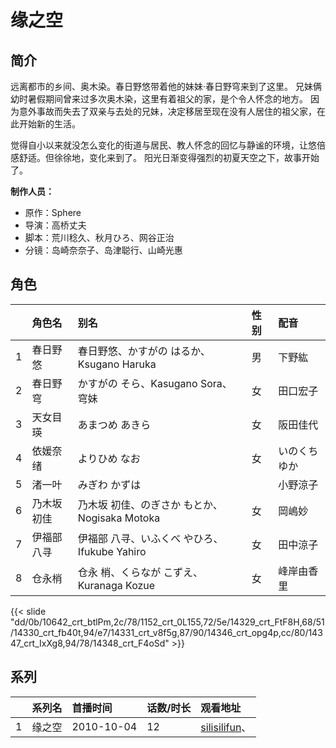 # 缘之空


## 简介

远离都市的乡间、奥木染。春日野悠带着他的妹妹·春日野穹来到了这里。
兄妹俩幼时暑假期间曾来过多次奥木染，这里有着祖父的家，是个令人怀念的地方。
因为意外事故而失去了双亲与去处的兄妹，决定移居至现在没有人居住的祖父家，在此开始新的生活。

觉得自小以来就没怎么变化的街道与居民、教人怀念的回忆与静谧的环境，让悠倍感舒适。但徐徐地，变化来到了。
阳光日渐变得强烈的初夏天空之下，故事开始了。

**制作人员：**
- 原作：Sphere
- 导演：高桥丈夫
- 脚本：荒川稔久、秋月ひろ、网谷正治
- 分镜：岛崎奈奈子、岛津聪行、山崎光惠

## 角色

|     |   角色名   |   别名  | 性别 |  配音  |
|:--- |:------  |:----      |:---  |:--   |
| 1 | 春日野悠 | 春日野悠、かすがの はるか、Ksugano Haruka | 男 | 下野紘 |
| 2 | 春日野穹 | かすがの そら、Kasugano Sora、穹妹 | 女 | 田口宏子 |
| 3 | 天女目瑛 | あまつめ あきら | 女 | 阪田佳代 |
| 4 | 依媛奈绪 | よりひめ なお | 女 | いのくちゆか |
| 5 | 渚一叶 | みぎわ かずは |  | 小野涼子 |
| 6 | 乃木坂初佳 | 乃木坂 初佳、のぎさか もとか、Nogisaka Motoka | 女 | 岡嶋妙 |
| 7 | 伊福部八寻 | 伊福部 八寻、いふくべ やひろ、Ifukube Yahiro | 女 | 田中涼子 |
| 8 | 仓永梢 | 仓永 梢、くらなが こずえ、Kuranaga Kozue | 女 | 峰岸由香里 |

{{< slide "dd/0b/10642_crt_btlPm,2c/78/1152_crt_0L155,72/5e/14329_crt_FtF8H,68/51/14330_crt_fb40t,94/e7/14331_crt_v8f5g,87/90/14346_crt_opg4p,cc/80/14347_crt_IxXg8,94/78/14348_crt_F4oSd" >}}

## 系列

|     |   系列名   |   首播时间  | 话数/时长  | 观看地址 |
|:---  |:------    |:----      |:---       |:---  |
| 1 | 缘之空 | 2010-10-04 | 12 | [silisilifun](https://www.silisilifun.com/vodsearch/?wd=缘之空)、  |



